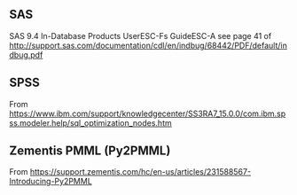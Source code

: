 ## SAS 

SAS 9.4 In-Database  Products UserESC-F<A2>s GuideESC-A
        see page 41 of http://support.sas.com/documentation/cdl/en/indbug/68442/PDF/default/indbug.pdf

## SPSS
From https://www.ibm.com/support/knowledgecenter/SS3RA7_15.0.0/com.ibm.spss.modeler.help/sql_optimization_nodes.htm


## Zementis PMML (Py2PMML)
From https://support.zementis.com/hc/en-us/articles/231588567-Introducing-Py2PMML
